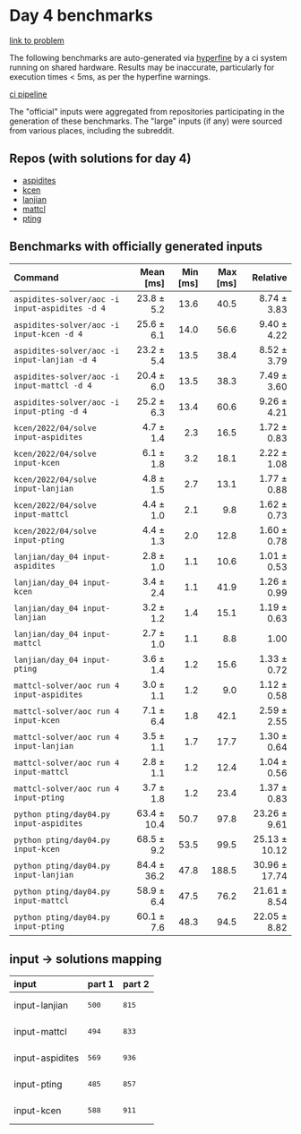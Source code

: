 # Day 4 benchmarks

[link to problem](http://adventofcode.com/2022/day/4)

The following benchmarks are auto-generated via [hyperfine](https://github.com/sharkdp/hyperfine) by a ci system running on shared hardware. Results may be inaccurate, particularly for execution times < 5ms, as per the hyperfine warnings.

[ci pipeline](http://ci.papercode.net:8080/teams/aoc2022/pipelines/aoc-compare-2022)

The "official" inputs were aggregated from repositories participating in the generation of these benchmarks. The "large" inputs (if any) were sourced from various places, including the subreddit.

## Repos (with solutions for day 4)


- [aspidites](https://github.com/aspidites/aoc2022)
- [kcen](https://github.com/kcen/AdventOfCode)
- [lanjian](https://github.com/LanJian/aoc-2022)
- [mattcl](https://github.com/mattcl/aoc2022)
- [pting](https://github.com/pting/aoc2022)

## Benchmarks with officially generated inputs
| Command | Mean [ms] | Min [ms] | Max [ms] | Relative |
|:---|---:|---:|---:|---:|
| `aspidites-solver/aoc -i input-aspidites -d 4` | 23.8 ± 5.2 | 13.6 | 40.5 | 8.74 ± 3.83 |
| `aspidites-solver/aoc -i input-kcen -d 4` | 25.6 ± 6.1 | 14.0 | 56.6 | 9.40 ± 4.22 |
| `aspidites-solver/aoc -i input-lanjian -d 4` | 23.2 ± 5.4 | 13.5 | 38.4 | 8.52 ± 3.79 |
| `aspidites-solver/aoc -i input-mattcl -d 4` | 20.4 ± 6.0 | 13.5 | 38.3 | 7.49 ± 3.60 |
| `aspidites-solver/aoc -i input-pting -d 4` | 25.2 ± 6.3 | 13.4 | 60.6 | 9.26 ± 4.21 |
| `kcen/2022/04/solve input-aspidites` | 4.7 ± 1.4 | 2.3 | 16.5 | 1.72 ± 0.83 |
| `kcen/2022/04/solve input-kcen` | 6.1 ± 1.8 | 3.2 | 18.1 | 2.22 ± 1.08 |
| `kcen/2022/04/solve input-lanjian` | 4.8 ± 1.5 | 2.7 | 13.1 | 1.77 ± 0.88 |
| `kcen/2022/04/solve input-mattcl` | 4.4 ± 1.0 | 2.1 | 9.8 | 1.62 ± 0.73 |
| `kcen/2022/04/solve input-pting` | 4.4 ± 1.3 | 2.0 | 12.8 | 1.60 ± 0.78 |
| `lanjian/day_04 input-aspidites` | 2.8 ± 1.0 | 1.1 | 10.6 | 1.01 ± 0.53 |
| `lanjian/day_04 input-kcen` | 3.4 ± 2.4 | 1.1 | 41.9 | 1.26 ± 0.99 |
| `lanjian/day_04 input-lanjian` | 3.2 ± 1.2 | 1.4 | 15.1 | 1.19 ± 0.63 |
| `lanjian/day_04 input-mattcl` | 2.7 ± 1.0 | 1.1 | 8.8 | 1.00 |
| `lanjian/day_04 input-pting` | 3.6 ± 1.4 | 1.2 | 15.6 | 1.33 ± 0.72 |
| `mattcl-solver/aoc run 4 input-aspidites` | 3.0 ± 1.1 | 1.2 | 9.0 | 1.12 ± 0.58 |
| `mattcl-solver/aoc run 4 input-kcen` | 7.1 ± 6.4 | 1.8 | 42.1 | 2.59 ± 2.55 |
| `mattcl-solver/aoc run 4 input-lanjian` | 3.5 ± 1.1 | 1.7 | 17.7 | 1.30 ± 0.64 |
| `mattcl-solver/aoc run 4 input-mattcl` | 2.8 ± 1.1 | 1.2 | 12.4 | 1.04 ± 0.56 |
| `mattcl-solver/aoc run 4 input-pting` | 3.7 ± 1.8 | 1.2 | 23.4 | 1.37 ± 0.83 |
| `python pting/day04.py input-aspidites` | 63.4 ± 10.4 | 50.7 | 97.8 | 23.26 ± 9.61 |
| `python pting/day04.py input-kcen` | 68.5 ± 9.2 | 53.5 | 99.5 | 25.13 ± 10.12 |
| `python pting/day04.py input-lanjian` | 84.4 ± 36.2 | 47.8 | 188.5 | 30.96 ± 17.74 |
| `python pting/day04.py input-mattcl` | 58.9 ± 6.4 | 47.5 | 76.2 | 21.61 ± 8.54 |
| `python pting/day04.py input-pting` | 60.1 ± 7.6 | 48.3 | 94.5 | 22.05 ± 8.82 |

## input -> solutions mapping
|input|part 1|part 2|
|:---|:---|:---|
|input-lanjian|<pre>500</pre>|<pre>815</pre>|
|input-mattcl|<pre>494</pre>|<pre>833</pre>|
|input-aspidites|<pre>569</pre>|<pre>936</pre>|
|input-pting|<pre>485</pre>|<pre>857</pre>|
|input-kcen|<pre>588</pre>|<pre>911</pre>|
